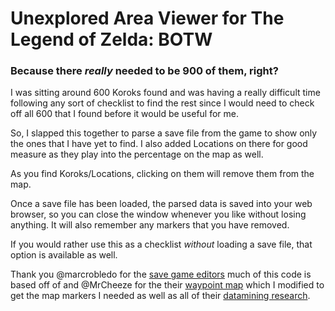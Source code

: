 # Unexplored Area Viewer for The Legend of Zelda: BOTW

### Because there _really_ needed to be 900 of them, right?

I was sitting around 600 Koroks found and was having a really difficult time following any sort of checklist to find the rest since I would need to check off all 600 that I found before it would be useful for me. 

So, I slapped this together to parse a save file from the game to show only the ones that I have yet to find. I also added Locations on there for good measure as they play into the percentage on the map as well.

As you find Koroks/Locations, clicking on them will remove them from the map.

Once a save file has been loaded, the parsed data is saved into your web browser, so you can close the window whenever you like without losing anything. It will also remember any markers that you have removed.

If you would rather use this as a checklist _without_ loading a save file, that option is available as well.

Thank you @marcrobledo for the [save game editors](https://github.com/marcrobledo/savegame-editors) much of this code is based off of and @MrCheeze for the their [waypoint map](https://github.com/MrCheeze/botw-waypoint-map) which I modified to get the map markers I needed as well as all of their [datamining research](https://github.com/MrCheeze/botw-tools).

